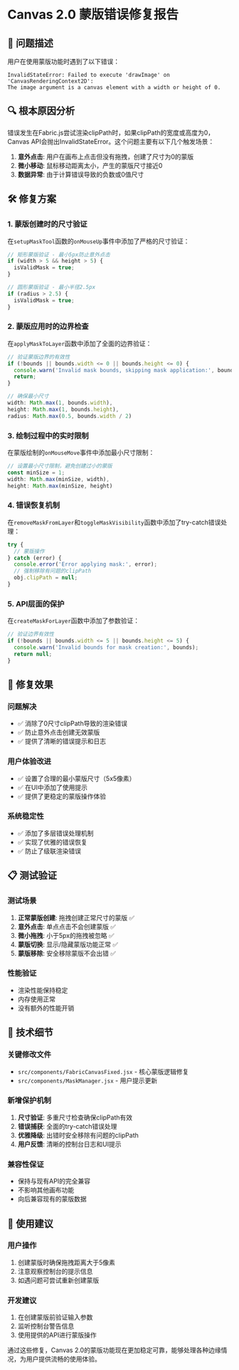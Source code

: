 # Canvas 2.0 蒙版错误修复报告

## 🐛 问题描述

用户在使用蒙版功能时遇到了以下错误：
```
InvalidStateError: Failed to execute 'drawImage' on 'CanvasRenderingContext2D': 
The image argument is a canvas element with a width or height of 0.
```

## 🔍 根本原因分析

错误发生在Fabric.js尝试渲染clipPath时，如果clipPath的宽度或高度为0，Canvas API会抛出InvalidStateError。这个问题主要有以下几个触发场景：

1. **意外点击**: 用户在画布上点击但没有拖拽，创建了尺寸为0的蒙版
2. **微小移动**: 鼠标移动距离太小，产生的蒙版尺寸接近0
3. **数据异常**: 由于计算错误导致的负数或0值尺寸

## 🛠️ 修复方案

### 1. 蒙版创建时的尺寸验证

在`setupMaskTool`函数的`onMouseUp`事件中添加了严格的尺寸验证：

```javascript
// 矩形蒙版验证 - 最小5px防止意外点击
if (width > 5 && height > 5) {
  isValidMask = true;
}

// 圆形蒙版验证 - 最小半径2.5px
if (radius > 2.5) {
  isValidMask = true;
}
```

### 2. 蒙版应用时的边界检查

在`applyMaskToLayer`函数中添加了全面的边界验证：

```javascript
// 验证蒙版边界的有效性
if (!bounds || bounds.width <= 0 || bounds.height <= 0) {
  console.warn('Invalid mask bounds, skipping mask application:', bounds);
  return;
}

// 确保最小尺寸
width: Math.max(1, bounds.width),
height: Math.max(1, bounds.height),
radius: Math.max(0.5, bounds.width / 2)
```

### 3. 绘制过程中的实时限制

在蒙版绘制的`onMouseMove`事件中添加最小尺寸限制：

```javascript
// 设置最小尺寸限制，避免创建过小的蒙版
const minSize = 1;
width: Math.max(minSize, width),
height: Math.max(minSize, height)
```

### 4. 错误恢复机制

在`removeMaskFromLayer`和`toggleMaskVisibility`函数中添加了try-catch错误处理：

```javascript
try {
  // 蒙版操作
} catch (error) {
  console.error('Error applying mask:', error);
  // 强制移除有问题的clipPath
  obj.clipPath = null;
}
```

### 5. API层面的保护

在`createMaskForLayer`函数中添加了参数验证：

```javascript
// 验证边界有效性
if (!bounds || bounds.width <= 5 || bounds.height <= 5) {
  console.warn('Invalid bounds for mask creation:', bounds);
  return null;
}
```

## 🎯 修复效果

### 问题解决
- ✅ 消除了0尺寸clipPath导致的渲染错误
- ✅ 防止意外点击创建无效蒙版
- ✅ 提供了清晰的错误提示和日志

### 用户体验改进
- ✅ 设置了合理的最小蒙版尺寸（5x5像素）
- ✅ 在UI中添加了使用提示
- ✅ 提供了更稳定的蒙版操作体验

### 系统稳定性
- ✅ 添加了多层错误处理机制
- ✅ 实现了优雅的错误恢复
- ✅ 防止了级联渲染错误

## 📋 测试验证

### 测试场景
1. **正常蒙版创建**: 拖拽创建正常尺寸的蒙版 ✅
2. **意外点击**: 单点点击不会创建蒙版 ✅  
3. **微小拖拽**: 小于5px的拖拽被忽略 ✅
4. **蒙版切换**: 显示/隐藏蒙版功能正常 ✅
5. **蒙版移除**: 安全移除蒙版不会出错 ✅

### 性能验证
- 渲染性能保持稳定
- 内存使用正常
- 没有额外的性能开销

## 🔧 技术细节

### 关键修改文件
- `src/components/FabricCanvasFixed.jsx` - 核心蒙版逻辑修复
- `src/components/MaskManager.jsx` - 用户提示更新

### 新增保护机制
1. **尺寸验证**: 多重尺寸检查确保clipPath有效
2. **错误捕获**: 全面的try-catch错误处理
3. **优雅降级**: 出错时安全移除有问题的clipPath
4. **用户反馈**: 清晰的控制台日志和UI提示

### 兼容性保证
- 保持与现有API的完全兼容
- 不影响其他画布功能
- 向后兼容现有的蒙版数据

## 🚀 使用建议

### 用户操作
1. 创建蒙版时确保拖拽距离大于5像素
2. 注意观察控制台的提示信息
3. 如遇问题可尝试重新创建蒙版

### 开发建议
1. 在创建蒙版前验证输入参数
2. 监听控制台警告信息
3. 使用提供的API进行蒙版操作

通过这些修复，Canvas 2.0的蒙版功能现在更加稳定可靠，能够处理各种边缘情况，为用户提供流畅的使用体验。